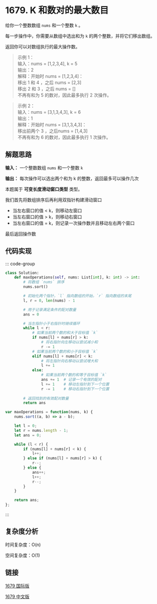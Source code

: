 # 1679. K 和数对的最大数目 <Badge type="warning" text="Medium" />

给你一个整数数组 `nums` 和一个整数 `k` 。

每一步操作中，你需要从数组中选出和为 `k` 的两个整数，并将它们移出数组。

返回你可以对数组执行的最大操作数。

>示例 1：  
输入：nums = [1,2,3,4], k = 5   
输出：2   
解释：开始时 nums = [1,2,3,4]：   
移出 1 和 4 ，之后 nums = [2,3]   
移出 2 和 3 ，之后 nums = []   
不再有和为 5 的数对，因此最多执行 2 次操作。

>示例 2：  
输入：nums = [3,1,3,4,3], k = 6   
输出：1   
解释：开始时 nums = [3,1,3,4,3]：  
移出前两个 3 ，之后nums = [1,4,3]  
不再有和为 6 的数对，因此最多执行 1 次操作。

## 解题思路

**输入：** 一个整数数组 `nums` 和一个整数 `k`

**输出：** 每次操作可以选出两个和为 k 的整数，返回最多可以操作几次

本题属于 **可变长度滑动窗口类型** 类型。

我们首先将数组排序后再利用双指针构建滑动窗口

- 当左右窗口的值 < k，则移动左窗口 
- 当左右窗口的值 > k，则移动右窗口 
- 当左右窗口的值 = k，则记录一次操作数并且移动左右两个窗口 

最后返回操作数

## 代码实现

::: code-group

```python
class Solution:
    def maxOperations(self, nums: List[int], k: int) -> int:
        # 将数组 `nums` 排序
        nums.sort()

        # 初始化两个指针，`l` 指向数组的开始，`r` 指向数组的末尾
        l, r = 0, len(nums) - 1

        # 用于记录满足条件的配对数量
        ans = 0

        # 当左指针小于右指针时继续循环
        while l < r:
            # 如果当前两个数的和大于目标值 `k`
            if nums[l] + nums[r] > k:
                # 将右指针向左移动以尝试减小和
                r -= 1
            # 如果当前两个数的和小于目标值 `k`
            elif nums[l] + nums[r] < k:
                # 将左指针向右移动以尝试增大和
                l += 1
            else:
                # 如果当前两个数的和等于目标值 `k`
                ans += 1  # 记录一个有效的配对
                l += 1    # 移动左指针到下一个位置
                r -= 1    # 移动右指针到下一个位置
        
        # 返回找到的有效配对数量
        return ans
```

```javascript
var maxOperations = function(nums, k) {
    nums.sort((a, b) => a - b);

    let l = 0;
    let r = nums.length - 1;
    let ans = 0;

    while (l < r) {
        if (nums[l] + nums[r] < k) {
            l++;
        } else if (nums[l] + nums[r] > k) {
            r--;
        } else {
            ans++;
            l++;
            r--;
        }
    }

    return ans;
};
```

:::

## 复杂度分析

时间复杂度：O(n)

空间复杂度：O(1)

## 链接

[1679 国际版](https://leetcode.cn/problems/max-number-of-k-sum-pairs/description/)

[1679 中文版](https://leetcode.cn/problems/max-number-of-k-sum-pairs/description/)